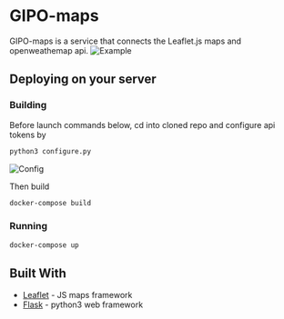 # GIPO-maps

GIPO-maps is a service that connects the Leaflet.js maps and openweathemap api.
![Example](https://pp.userapi.com/c854128/v854128496/5f0db/w0C32kRGGD8.jpg)

## Deploying on your server

### Building
Before launch commands below, cd into cloned repo and configure api tokens by
```bash
python3 configure.py
```
![Config](https://pp.userapi.com/c849336/v849336332/192ae8/fEA4GgPFieM.jpg)

Then build
```bash
docker-compose build
```

### Running
```bash
docker-compose up
```
## Built With

* [Leaflet](https://github.com/Leaflet/Leaflet) - JS maps framework
* [Flask](http://flask.pocoo.org/) - python3 web framework
